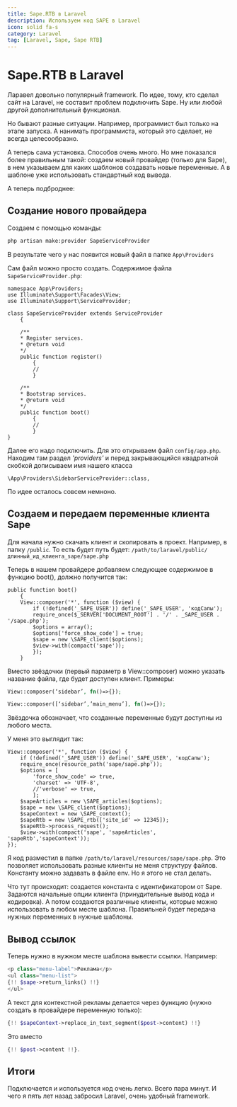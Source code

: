 ```yaml
---
title: Sape.RTB в Laravel
description: Используем код SAPE в Laravel
icon: solid fa-s
category: Laravel
tag: [Laravel, Sape, Sape RTB]
---
```


# Sape.RTB в Laravel

Ларавел довольно популярный framework. По идее, тому, кто сделал сайт на Laravel, не составит проблем подключить Sape. Ну или любой другой дополнительный функционал.

Но бывают разные ситуации. Например, программист был только на этапе запуска. А нанимать программиста, который это сделает, не всегда целесообразно.

А теперь сама установка. Способов очень много. Но мне показался более правильным такой: создаем новый провайдер (только для Sape), в нем указываем для каких шаблонов создавать новые переменные. А в шаблоне уже использовать стандартный код вывода.

А теперь подброднее:

## Создание нового провайдера

Создаем с помощью команды:

```bash
php artisan make:provider SapeServiceProvider
```

В результате чего у нас появится новый файл в папке `App\Providers`

Cам файл можно просто создать. Содержимое файла `SapeServiceProvider.php`:

```php[App/Providers/SapeServiceProvider.php]
namespace App\Providers;
use Illuminate\Support\Facades\View;
use Illuminate\Support\ServiceProvider;

class SapeServiceProvider extends ServiceProvider
    {

    /**
    * Register services.
    * @return void
    */
    public function register()
        {
        //
        }
        
    /**
    * Bootstrap services.
    * @return void
    */
    public function boot()
        {
        //
        }
}
```

Далее его надо подключить. Для это открываем файл `config/app.php`. Находим там раздел *'providers'* и перед закрывающийся квадратной скобкой дописываем имя нашего класса

```php[config/app.php]
\App\Providers\SidebarServiceProvider::class,
```

По идее осталось совсем немноно.

## Создаем и передаем переменные клиента Sape

Для начала нужно скачать клиент и скопировать в проект. Например, в папку `/public`. То есть будет путь будет: `/path/to/laravel/public/длинный_ид_клиента_sape/sape.php`

Теперь в нашем провайдере добавляем следующее содержимое в функцию boot(), должно получится так:

```php{3}[sape.php]
public function boot()
    {
    View::composer('*', function ($view) {
        if (!defined('_SAPE_USER')) define('_SAPE_USER', 'кодСапы');
        require_once($_SERVER['DOCUMENT_ROOT'] . '/' . _SAPE_USER . '/sape.php');
        $options = array();
        $options['force_show_code'] = true;
        $sape = new \SAPE_client($options);
        $view->with(compact('sape'));
        });
    }
```
Вместо звёздочки (первый параметр в View::composer) можно указать название файла, где будет доступен клиент. Примеры:

```php
View::composer(‘sidebar’, fn()=>{});
```
```php
View::composer([‘sidebar’,’main_menu’], fn()=>{});
```

Звёздочка обозначает, что созданные переменные будут доступны из любого места.

У меня это выглядит так:

```php{3} [sape.php]
View::composer('*', function ($view) {
    if (!defined('_SAPE_USER')) define('_SAPE_USER', 'кодСапы');
    require_once(resource_path('sape/sape.php'));
    $options = [
        'force_show_code' => true,
        'charset' => 'UTF-8',
        //'verbose' => true,
        ];
    $sapeArticles = new \SAPE_articles($options);
    $sape = new \SAPE_client($options);
    $sapeContext = new \SAPE_context();
    $sapeRtb = new \SAPE_rtb(['site_id' => 12345]);
    $sapeRtb->process_request();
    $view->with(compact('sape', 'sapeArticles', 'sapeRtb','sapeContext'));
});
```
Я код разместил в папке `/path/to/laravel/resources/sape/sape.php`. Это позволяет использовать разные клиенты не меня структуру файлов. Константу можно задавать в файле env. Но я этого не стал делать.

Что тут происходит: создается константа с идентификатором от Sape. Задаются начальные опции клиента (принудительные вывод кода и кодировка). А потом создаются различные клиенты, которые можно использовать в любом месте шаблона. Правильней будет передача нужных переменных в нужные шаблоны.

## Вывод ссылок

Теперь нужно в нужном месте шаблона вывести ссылки. Например:

```php
<p class="menu-label">Реклама</p>
<ul class="menu-list">
{!! $sape->return_links() !!}
</ul>
```
А текст для контекстной рекламы делается через функцию (нужно создать в провайдере переменную только):

```php
{!! $sapeContext->replace_in_text_segment($post->content) !!}
```
Это вместо

```php
{!! $post->content !!}.
```

## Итоги

Подключается и используется код очень легко. Всего пара минут. И чего я пять лет назад забросил Laravel, очень удобный framework.
